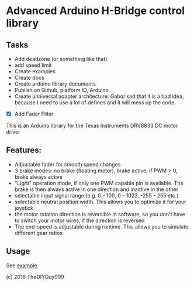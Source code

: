 # Advanced Arduino H-Bridge control library

## Tasks

- Add deadzone (or something like that)
- add speed limit
- Create examples
- Create docs
- Create arduino library documents
- Publish on Github, platform IO, Arduino
- Create unniversal adapter architecture: Gabor sad that it is a bad idea, because I need to use a lot of defines and it will mess up the code.
- [x] Add Fader Filter

This is an Arduino library for the Texas Instruments DRV8833 DC motor driver

## Features:
- Adjustable fader for smooth speed changes
- 3 brake modes: no brake (floating motor), brake active, if PWM > 0, brake always active
- "Light" operation mode, if only one PWM capable pin is available. The brake is then always active in one direction and inactive in the other
- selectable input signal range (e.g. 0 - 100, 0 - 1023, -255 - 255 etc.)
- selectable neutral position width. This allows you to optimize it for your joystick
- the motor rotation direction is reversible in software, so you don't have to switch your motor wires, if the direction is reversed
- The end-speed is adjustable during runtime. This allows you to simulate different gear ratios

## Usage

See [example](https://github.com/TheDIYGuy999/DRV8833/blob/master/examples/DRV8833/DRV8833.ino).


(c) 2016 TheDIYGuy999
